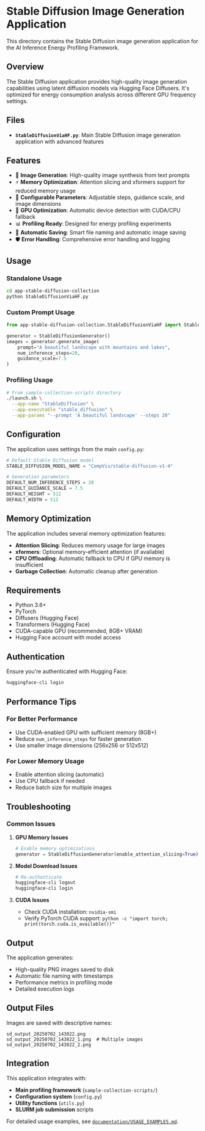 # Stable Diffusion Image Generation Application

This directory contains the Stable Diffusion image generation application for the AI Inference Energy Profiling Framework.

## Overview

The Stable Diffusion application provides high-quality image generation capabilities using latent diffusion models via Hugging Face Diffusers. It's optimized for energy consumption analysis across different GPU frequency settings.

## Files

- **`StableDiffusionViaHF.py`**: Main Stable Diffusion image generation application with advanced features

## Features

- 🎨 **Image Generation**: High-quality image synthesis from text prompts
- ⚡ **Memory Optimization**: Attention slicing and xformers support for reduced memory usage
- 🔧 **Configurable Parameters**: Adjustable steps, guidance scale, and image dimensions
- 🚀 **GPU Optimization**: Automatic device detection with CUDA/CPU fallback
- 📊 **Profiling Ready**: Designed for energy profiling experiments
- 💾 **Automatic Saving**: Smart file naming and automatic image saving
- 🛡️ **Error Handling**: Comprehensive error handling and logging

## Usage

### Standalone Usage
```bash
cd app-stable-diffusion-collection
python StableDiffusionViaHF.py
```

### Custom Prompt Usage
```python
from app-stable-diffusion-collection.StableDiffusionViaHF import StableDiffusionGenerator

generator = StableDiffusionGenerator()
images = generator.generate_image(
    prompt="A beautiful landscape with mountains and lakes",
    num_inference_steps=20,
    guidance_scale=7.5
)
```

### Profiling Usage
```bash
# From sample-collection-scripts directory
./launch.sh \
  --app-name "StableDiffusion" \
  --app-executable "stable_diffusion" \
  --app-params "--prompt 'A beautiful landscape' --steps 20"
```

## Configuration

The application uses settings from the main `config.py`:

```python
# Default Stable Diffusion model
STABLE_DIFFUSION_MODEL_NAME = "CompVis/stable-diffusion-v1-4"

# Generation parameters
DEFAULT_NUM_INFERENCE_STEPS = 20
DEFAULT_GUIDANCE_SCALE = 7.5
DEFAULT_HEIGHT = 512
DEFAULT_WIDTH = 512
```

## Memory Optimization

The application includes several memory optimization features:

- **Attention Slicing**: Reduces memory usage for large images
- **xformers**: Optional memory-efficient attention (if available)
- **CPU Offloading**: Automatic fallback to CPU if GPU memory is insufficient
- **Garbage Collection**: Automatic cleanup after generation

## Requirements

- Python 3.6+
- PyTorch
- Diffusers (Hugging Face)
- Transformers (Hugging Face)
- CUDA-capable GPU (recommended, 8GB+ VRAM)
- Hugging Face account with model access

## Authentication

Ensure you're authenticated with Hugging Face:
```bash
huggingface-cli login
```

## Performance Tips

### For Better Performance
- Use CUDA-enabled GPU with sufficient memory (8GB+)
- Reduce `num_inference_steps` for faster generation
- Use smaller image dimensions (256x256 or 512x512)

### For Lower Memory Usage
- Enable attention slicing (automatic)
- Use CPU fallback if needed
- Reduce batch size for multiple images

## Troubleshooting

### Common Issues

1. **GPU Memory Issues**
   ```python
   # Enable memory optimizations
   generator = StableDiffusionGenerator(enable_attention_slicing=True)
   ```

2. **Model Download Issues**
   ```bash
   # Re-authenticate
   huggingface-cli logout
   huggingface-cli login
   ```

3. **CUDA Issues**
   - Check CUDA installation: `nvidia-smi`
   - Verify PyTorch CUDA support: `python -c "import torch; print(torch.cuda.is_available())"`

## Output

The application generates:
- High-quality PNG images saved to disk
- Automatic file naming with timestamps
- Performance metrics in profiling mode
- Detailed execution logs

## Output Files

Images are saved with descriptive names:
```
sd_output_20250702_143022.png
sd_output_20250702_143022_1.png  # Multiple images
sd_output_20250702_143022_2.png
```

## Integration

This application integrates with:
- **Main profiling framework** (`sample-collection-scripts/`)
- **Configuration system** (`config.py`)
- **Utility functions** (`utils.py`)
- **SLURM job submission** scripts

For detailed usage examples, see [`documentation/USAGE_EXAMPLES.md`](../documentation/USAGE_EXAMPLES.md).
